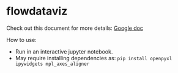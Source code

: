 # flowdataviz


Check out this document for more details: [Google doc](https://docs.google.com/document/d/1l-gVwYZWv5JqQe_aZ50hXfL84tIgdjkhtddLv-gZDsg/edit?usp=sharing)


How to use:

* Run in an interactive jupyter notebook.
* May require installing dependencies as: `pip install openpyxl ipywidgets mpl_axes_aligner`
